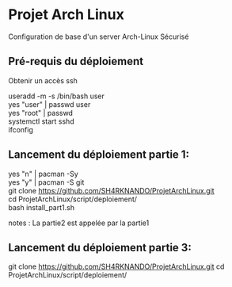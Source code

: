 # Projet Arch Linux
Configuration de base d'un server Arch-Linux Sécurisé

## Pré-requis du déploiement 

Obtenir un accès ssh

<span>useradd -m -s /bin/bash user<br></span>
<span>yes "user" | passwd user <br></span>
<span>yes "root" | passwd <br></span>
<span>systemctl start sshd <br></span>
<span>ifconfig<br></span>

## Lancement du déploiement partie 1:

<span>yes "n" | pacman -Sy <br></span>
<span>yes "y" | pacman -S git <br></span>
<span>git clone https://github.com/SH4RKNANDO/ProjetArchLinux.git <br></span>
<span>cd ProjetArchLinux/script/deploiement/ <br></span>
<span>bash install_part1.sh <br></span>

notes : La partie2 est appelée par la partie1

## Lancement du déploiement partie 3:

<span>git clone https://github.com/SH4RKNANDO/ProjetArchLinux.git</span> 
<span>cd ProjetArchLinux/script/deploiement/</span>
